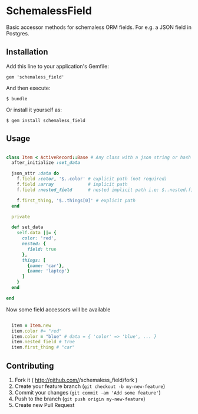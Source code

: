 # SchemalessField

Basic accessor methods for schemaless ORM fields.
For e.g. a JSON field in Postgres.

## Installation

Add this line to your application's Gemfile:

    gem 'schemaless_field'

And then execute:

    $ bundle

Or install it yourself as:

    $ gem install schemaless_field

## Usage

```ruby

class Item < ActiveRecord::Base # Any class with a json string or hash can be used
  after_initialize :set_data

  json_attr :data do
    f.field :color, '$..color' # explicit path (not required)
    f.field :array             # implicit path
    f.field :nested_field      # nested implicit path i.e: $..nested.field

    f.first_thing, '$..things[0]' # explicit path
  end

  private

  def set_data
    self.data ||= {
      color: 'red',
      nested: {
        field: true
      },
      things: [
        {name: 'car'},
        {name: 'laptop'}
      ]
    }
  end

end
```

Now some field accessors will be available

```ruby

  item = Item.new
  item.color #= "red"
  item.color = "blue" # data = { 'color' => 'blue', ... }
  item.nested_field # true
  item.first_thing # "car"
```

## Contributing

1. Fork it ( http://github.com/<my-github-username>/schemaless_field/fork )
2. Create your feature branch (`git checkout -b my-new-feature`)
3. Commit your changes (`git commit -am 'Add some feature'`)
4. Push to the branch (`git push origin my-new-feature`)
5. Create new Pull Request
